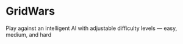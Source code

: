 # GridWars
Play against an intelligent AI with adjustable difficulty levels — easy, medium, and hard

